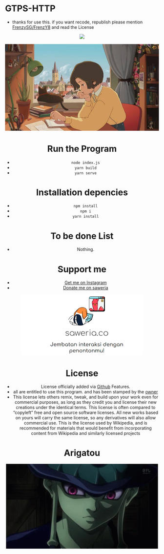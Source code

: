 # GTPS-HTTP
- thanks for use this. if you want recode, republish please mention [FrenzySG/FrenzY8](https://github.com/FrenzY8) and read the License
<p align="center">
<img src="https://discord.c99.nl/widget/theme-3/833213256155922432.png">
<div align="center">

<p align="center">
<img src="./images (11).jpeg"/>
<a align="center">

# Run the Program
- ```node index.js```
- ```yarn build```
- ```yarn serve```

# Installation depencies
- ```npm install```
- ```npm i```
- ```yarn install```

# To be done List
- Nothing.

# Support me
- [Get me on Instagram](https://instagram.com/frenzy.666)
- [Donate me on saweria](https://saweria.co/frenzys6)
<p align="center">
<img src="./Saweria co5.PNG"/>
<a align="center">

# License 
- License officially added via [Github](https://github.com) Features.
- all are entitled to use this program. and has been stamped by the [owner](https://github.com/FrenY8)
- This license lets others remix, tweak, and build upon your work even for commercial purposes, as long as they credit you and license their new creations under the identical terms. This license is often compared to “copyleft” free and open source software licenses. All new works based on yours will carry the same license, so any derivatives will also allow commercial use. This is the license used by Wikipedia, and is recommended for materials that would benefit from incorporating content from Wikipedia and similarly licensed projects

# Arigatou
<p align="center">
<img src="./meruem.gif"/>
<a align="center">
